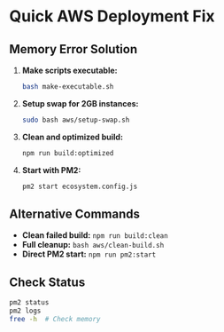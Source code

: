 # Quick AWS Deployment Fix

## Memory Error Solution

1. **Make scripts executable:**
   ```bash
   bash make-executable.sh
   ```

2. **Setup swap for 2GB instances:**
   ```bash
   sudo bash aws/setup-swap.sh
   ```

3. **Clean and optimized build:**
   ```bash
   npm run build:optimized
   ```

4. **Start with PM2:**
   ```bash
   pm2 start ecosystem.config.js
   ```

## Alternative Commands

- **Clean failed build:** `npm run build:clean`
- **Full cleanup:** `bash aws/clean-build.sh`
- **Direct PM2 start:** `npm run pm2:start`

## Check Status
```bash
pm2 status
pm2 logs
free -h  # Check memory
```
